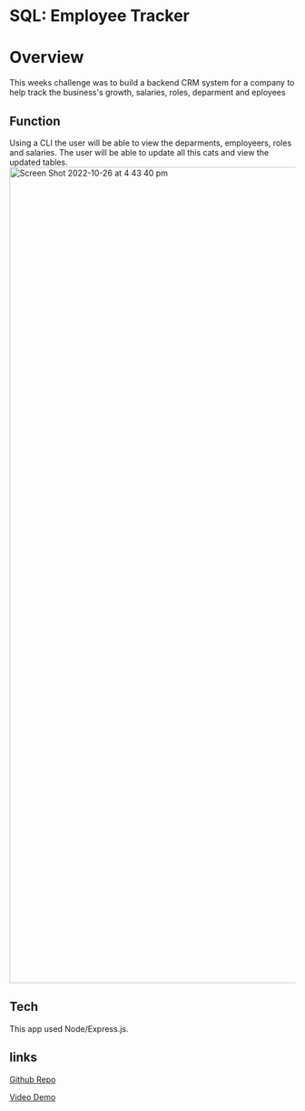 #  SQL: Employee Tracker

# Overview

This weeks challenge was to build a backend CRM system for a company to help track the business's growth, salaries, roles, deparment and eployees

## Function

Using a CLI the user will be able to view the deparments, employeers, roles and salaries. The user will be able to update all this cats and view the updated tables. 
<img width="1435" alt="Screen Shot 2022-10-26 at 4 43 40 pm" src="https://user-images.githubusercontent.com/107826386/197944399-306c21ef-e633-4368-9535-5f2eab6cfa25.png">


## Tech

This app used Node/Express.js.



## links

[Github Repo](https://github.com/AlexMastroianni/week-12-challenge)

[Video Demo](https://drive.google.com/file/d/1XgcXQwSCF49ltMqeqkUsr1bROWPvvC_Z/view?usp=sharing)

